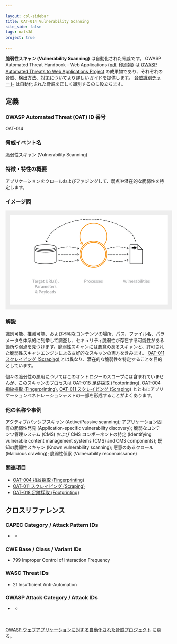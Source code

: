 ```yaml
---

layout: col-sidebar
title: OAT-014 Vulnerability Scanning
site_side: false
tags: oatsJA
project: true

---
```


**脆弱性スキャン (Vulnerability Scanning)** は自動化された脅威です。 OWASP Automated Threat Handbook - Web Applications ([pdf](https://github.com/OWASP/www-project-automated-threats-to-web-applications/tree/master/assets/files/EN), [印刷物](http://www.lulu.com/shop/owasp-foundation/automated-threat-handbook/paperback/product-23540699.html)) は [OWASP Automated Threats to Web Applications Project](../../../) の成果物であり、それぞれの脅威、検出方法、対策についてより詳しいガイドを提供します。 [脅威識別チャート](https://www.owasp.org/www-project-automated-threats-to-web-applications/assets/files/oat-ontology-decision-chart.pdf) は自動化された脅威を正しく識別するのに役立ちます。

## 定義
### OWASP Automated Threat (OAT) ID 番号
OAT-014

### 脅威イベント名
脆弱性スキャン (Vulnerability Scanning)

### 特徴・特性の概要
アプリケーションをクロールおよびファジングして、弱点や潜在的な脆弱性を特定します。

### イメージ図
<img alt="Indicative diagram for OAT-014" src="images/500px-OAT-014_Vulnerability_Scanning.png" style="background-color:#eeeeee;padding:1em;">

### 解説
識別可能、推測可能、および不明なコンテンツの場所、パス、ファイル名、パラメータを体系的に列挙して調査し、セキュリティ脆弱性が存在する可能性がある箇所や弱点を見つけます。脆弱性スキャンには悪意のあるスキャンと、許可された脆弱性スキャンエンジンによる友好的なスキャンの両方を含みます。 [OAT-011 スクレイピング (Scraping)](OAT-011_Scraping.md) とは異なり、潜在的な脆弱性を特定することを目的としています。

個々の脆弱性の悪用についてはこのオントロジーのスコープには含まれていませんが、このスキャンのプロセスは [OAT-018 足跡採取 (Footprinting)](OAT-018_Footprinting.md), [OAT-004 指紋採取 (Fingerprinting)](OAT-004_Fingerprinting.md), [OAT-011 スクレイピング (Scraping)](OAT-011_Scraping.md) とともにアプリケーションペネトレーションテストの一部を形成することがよくあります。

### 他の名称や事例
アクティブ/パッシブスキャン (Active/Passive scanning); アプリケーション固有の脆弱性発見 (Application-specific vulnerability discovery); 脆弱なコンテンツ管理システム (CMS) および CMS コンポーネントの特定 (Identifying vulnerable content management systems (CMS) and CMS components); 既知の脆弱性スキャン (Known vulnerability scanning); 悪意のあるクロール (Malicious crawling); 脆弱性偵察 (Vulnerability reconnaissance)

### 関連項目
* [OAT-004 指紋採取 (Fingerprinting)](OAT-004_Fingerprinting.md)
* [OAT-011 スクレイピング (Scraping)](OAT-011_Scraping.md)
* [OAT-018 足跡採取 (Footprinting)](OAT-018_Footprinting.md)

## クロスリファレンス
### CAPEC Category / Attack Pattern IDs
* -

### CWE Base / Class / Variant IDs
* 799 Improper Control of Interaction Frequency

### WASC Threat IDs
* 21 Insufficient Anti-Automation

### OWASP Attack Category / Attack IDs
* -

<br/><br/>[OWASP ウェブアプリケーションに対する自動化された脅威プロジェクト](../../../) に戻る。<br/><br/>
